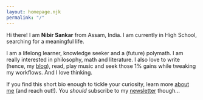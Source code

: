 ```yaml
---
layout: homepage.njk
permalink: "/"
---
```

Hi there! I am **Nibir Sankar** from Assam, India. I am currently in High School, searching for a meaningful life.

I am a lifelong learner, knowledge seeker and a (future) polymath. I am really interested in philosophy, math and literature. I also love to write (hence, my [blog](https://nibirsan.org/blog)), read, play music and seek those 1% gains while tweaking my workflows. And I love thinking.

If you find this short bio enough to tickle your curiosity, learn more [about me](https://nibirsan.org/about/) (and reach out!). You _should_ subscribe to my [newsletter](https://visionoflife.substack.com/) though...